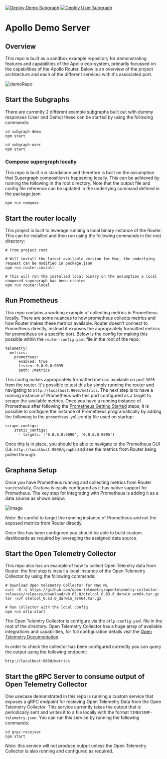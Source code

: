 [![Deploy Demo Subgraph](https://github.com/JoeDevine/apollo-demo-server/actions/workflows/subgraph-demo.yaml/badge.svg)](https://github.com/JoeDevine/apollo-demo-server/actions/workflows/subgraph-demo.yaml)
[![Deploy User Subgraph](https://github.com/JoeDevine/apollo-demo-server/actions/workflows/subgraph-user.yaml/badge.svg)](https://github.com/JoeDevine/apollo-demo-server/actions/workflows/subgraph-user.yaml)

# Apollo Demo Server

## Overview

This repo is built as a sandbox example repository for demonstrating features and capabilities of the Apollo eco-system, primarily focussed on the capabilities of the Apollo Router. Below is an overview of the project architecture and each of the different services with it's associated port.

![demoRepo](https://user-images.githubusercontent.com/10652753/214587816-b753169a-41e1-4283-967c-7a0fba3646cd.png)

## Start the Subgraphs

There are currently 2 different example subgraphs built out with dummy responses (User and Demo) these can be started by using the following commands:

```
cd subgraph-demo
npm start
```

```
cd subgraph-user
npm start
```

### Compose supergraph locally

This repo is built run standalone and therefore is built on the assumption that Supergraph composition is happening locally. This can be achieved by running the following in the root directory. Note that the output file and config file reference can be updated in the underlying command defined in the package.json

```
npm run compose
```

## Start the router locally

This project is built to leverage running a local binary instance of the Router. This can be installed and then run using the following commands in the root directory:

```
# From project root

# Will install the latest available version for Mac, the underlying request can be modified in package.json
npm run router:install

# This will run the installed local binary on the assumption a local composed supergraph has been created
npm run router:local
```

## Run Prometheus

This repo contains a working example of collecting metrics in Prometheus locally. There are some nuances to how prometheus collects metrics and how Router makes these metrics available. Router doesn't connect to Prometheus directly, instead it exposes the appropriately formatted metrics for prometheus on a specific port. Below is the config for making this possible within the `router-config.yaml` file in the root of the repo:

```
telemetry:
  metrics:
    prometheus:
      enabled: true
      listen: 0.0.0.0:9095
      path: /metrics
```

This config makes appropriately formatted metrics available on port `9095` from the router. It's possible to test this by simply running the router and navigating to `http://localhost:9095/metrics`. The next step is to have a running instance of Prometheus with this port configured as a target to scrape the available metrics. Once you have a running instance of Prometheus after following the [Prometheus Getting Started](https://prometheus.io/docs/introduction/first_steps/) steps, it is possible to configure the instance of Prometheus programatically by adding the following to the `prometheus.yml` config file used on startup:

```
scrape_configs:
    static_configs:
      - targets: ['0.0.0.0:9090', '0.0.0.0:9095']
```

Once this is in place, you should be able to navigate to the Prometheus GUI (i.e. `http://localhost:9090/graph`) and see the metrics from Router being pulled through.

## Graphana Setup

Once you have Prometheus running and collecting metrics from Router successfully, Grafana is easily configured as it has native support for Prometheus. The key step for integrating with Prometheus is adding it as a data source as shown below:

![image](https://user-images.githubusercontent.com/10652753/214591328-87e950c7-b7b7-48a0-98d2-82fda06952bd.png)

_Note_: Be careful to target the running instance of Prometheus and not the exposed metrics from Router directly.

Once this has been configured you should be able to build custom dashboards as required by leveraging the assigned data source.

## Start the Open Telemetry Collector

This repo also has an example of how to collect Open Telemtry data from Router. the first step is install a local instance of the Open Telemetry Collector by using the following commands:

```
# Download Open telemetry Collector for Mac M1
curl -O -L https://github.com/open-telemetry/opentelemetry-collector-releases/releases/download/v0.63.0/otelcol_0.63.0_darwin_arm64.tar.gz
tar -xvf otelcol_0.63.0_darwin_arm64.tar.gz

# Run collector with the local config
npm run otlp:start
```

The Open Telemtry Collector is configure via the `otlp-config.yaml` file in the root of the directory. Open Telemetry Collector has a huge array of available integrations and capabilities, for full configuration details visit the [Open Telemetry Documentation](https://opentelemetry.io/docs/collector/).

In order to check the collector has been configured correctly you can query the output using the following endpoint:

```
http://localhost:8888/metrics
```

## Start the gRPC Server to consume output of Open Telemetry Collector

One usecase demonstrated in this repo is running a custom service that exposes a gRPC endpoint for recieving Open Telemetry Data from the Open Telemetry Collector. This service currently takes the output that is periodically sent and writes it to a file locally with the format `TIMESTAMP-telemetry.json`. You can run this service by running the following commands:

```
cd grpc-receiver
npm start
```

_Note_: this service will not produce output unless the Open Telemetry Collector is also running and configured as required.
